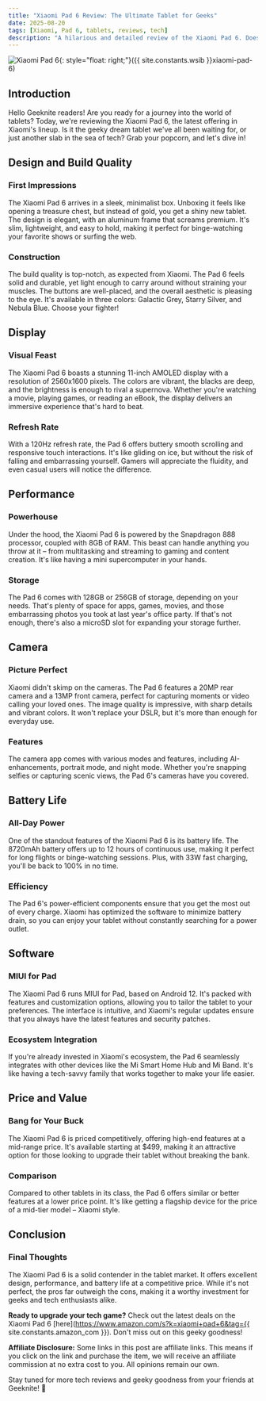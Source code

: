```yaml
---
title: "Xiaomi Pad 6 Review: The Ultimate Tablet for Geeks"
date: 2025-08-20
tags: [Xiaomi, Pad 6, tablets, reviews, tech]
description: "A hilarious and detailed review of the Xiaomi Pad 6. Does it live up to the hype or leave you wanting more? Let's find out!"
---
```


![Xiaomi Pad 6](https://i.imgur.com/4Fj2C76m.jpg){: style="float: right;"}({{ site.constants.wsib }}xiaomi-pad-6)

## Introduction

Hello Geeknite readers! Are you ready for a journey into the world of tablets? Today, we're reviewing the Xiaomi Pad 6, the latest offering in Xiaomi's lineup. Is it the geeky dream tablet we've all been waiting for, or just another slab in the sea of tech? Grab your popcorn, and let's dive in!

## Design and Build Quality

### First Impressions

The Xiaomi Pad 6 arrives in a sleek, minimalist box. Unboxing it feels like opening a treasure chest, but instead of gold, you get a shiny new tablet. The design is elegant, with an aluminum frame that screams premium. It's slim, lightweight, and easy to hold, making it perfect for binge-watching your favorite shows or surfing the web.

### Construction

The build quality is top-notch, as expected from Xiaomi. The Pad 6 feels solid and durable, yet light enough to carry around without straining your muscles. The buttons are well-placed, and the overall aesthetic is pleasing to the eye. It's available in three colors: Galactic Grey, Starry Silver, and Nebula Blue. Choose your fighter!

## Display

### Visual Feast

The Xiaomi Pad 6 boasts a stunning 11-inch AMOLED display with a resolution of 2560x1600 pixels. The colors are vibrant, the blacks are deep, and the brightness is enough to rival a supernova. Whether you're watching a movie, playing games, or reading an eBook, the display delivers an immersive experience that's hard to beat.

### Refresh Rate

With a 120Hz refresh rate, the Pad 6 offers buttery smooth scrolling and responsive touch interactions. It's like gliding on ice, but without the risk of falling and embarrassing yourself. Gamers will appreciate the fluidity, and even casual users will notice the difference.

## Performance

### Powerhouse

Under the hood, the Xiaomi Pad 6 is powered by the Snapdragon 888 processor, coupled with 8GB of RAM. This beast can handle anything you throw at it – from multitasking and streaming to gaming and content creation. It's like having a mini supercomputer in your hands.

### Storage

The Pad 6 comes with 128GB or 256GB of storage, depending on your needs. That's plenty of space for apps, games, movies, and those embarrassing photos you took at last year's office party. If that's not enough, there's also a microSD slot for expanding your storage further.

## Camera

### Picture Perfect

Xiaomi didn't skimp on the cameras. The Pad 6 features a 20MP rear camera and a 13MP front camera, perfect for capturing moments or video calling your loved ones. The image quality is impressive, with sharp details and vibrant colors. It won't replace your DSLR, but it's more than enough for everyday use.

### Features

The camera app comes with various modes and features, including AI-enhancements, portrait mode, and night mode. Whether you're snapping selfies or capturing scenic views, the Pad 6's cameras have you covered.

## Battery Life

### All-Day Power

One of the standout features of the Xiaomi Pad 6 is its battery life. The 8720mAh battery offers up to 12 hours of continuous use, making it perfect for long flights or binge-watching sessions. Plus, with 33W fast charging, you'll be back to 100% in no time.

### Efficiency

The Pad 6's power-efficient components ensure that you get the most out of every charge. Xiaomi has optimized the software to minimize battery drain, so you can enjoy your tablet without constantly searching for a power outlet.

## Software

### MIUI for Pad

The Xiaomi Pad 6 runs MIUI for Pad, based on Android 12. It's packed with features and customization options, allowing you to tailor the tablet to your preferences. The interface is intuitive, and Xiaomi's regular updates ensure that you always have the latest features and security patches.

### Ecosystem Integration

If you're already invested in Xiaomi's ecosystem, the Pad 6 seamlessly integrates with other devices like the Mi Smart Home Hub and Mi Band. It's like having a tech-savvy family that works together to make your life easier.

## Price and Value

### Bang for Your Buck

The Xiaomi Pad 6 is priced competitively, offering high-end features at a mid-range price. It's available starting at $499, making it an attractive option for those looking to upgrade their tablet without breaking the bank.

### Comparison

Compared to other tablets in its class, the Pad 6 offers similar or better features at a lower price point. It's like getting a flagship device for the price of a mid-tier model – Xiaomi style.

## Conclusion

### Final Thoughts

The Xiaomi Pad 6 is a solid contender in the tablet market. It offers excellent design, performance, and battery life at a competitive price. While it's not perfect, the pros far outweigh the cons, making it a worthy investment for geeks and tech enthusiasts alike.

**Ready to upgrade your tech game?** Check out the latest deals on the Xiaomi Pad 6 [here](https://www.amazon.com/s?k=xiaomi+pad+6&tag={{ site.constants.amazon_com }}). Don't miss out on this geeky goodness!

**Affiliate Disclosure:** Some links in this post are affiliate links. This means if you click on the link and purchase the item, we will receive an affiliate commission at no extra cost to you. All opinions remain our own.

Stay tuned for more tech reviews and geeky goodness from your friends at Geeknite! 🚀